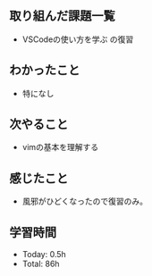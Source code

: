 ## 取り組んだ課題一覧
- VSCodeの使い方を学ぶ の復習
## わかったこと
- 特になし
## 次やること
- vimの基本を理解する
## 感じたこと
- 風邪がひどくなったので復習のみ。
## 学習時間
- Today: 0.5h
- Total: 86h